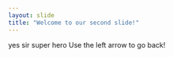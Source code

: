 ```yaml
---
layout: slide
title: "Welcome to our second slide!"
---
```

yes sir super hero
Use the left arrow to go back!
